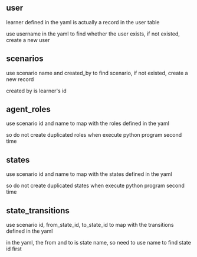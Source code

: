 ## user
learner defined in the yaml is actually a record in the user table

use username in the yaml to find whether the user exists, if not existed, create a new user

## scenarios
use scenario name and created_by to find scenario, if not existed, create a new record

created by is learner's id

## agent_roles
use scenario id and name to map with the roles defined in the yaml

so do not create duplicated roles when execute python program second time

## states

use scenario id and name to map with the states defined in the yaml

so do not create duplicated states when execute python program second time

## state_transitions

use scenario id, from_state_id, to_state_id to map with the transitions defined in the yaml

in the yaml, the from and to is state name, so need to use name to find state id first


